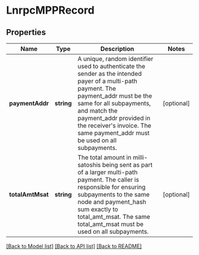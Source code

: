 # LnrpcMPPRecord

## Properties
Name | Type | Description | Notes
------------ | ------------- | ------------- | -------------
**paymentAddr** | **string** | A unique, random identifier used to authenticate the sender as the intended payer of a multi-path payment. The payment_addr must be the same for all subpayments, and match the payment_addr provided in the receiver&#39;s invoice. The same payment_addr must be used on all subpayments. | [optional] 
**totalAmtMsat** | **string** | The total amount in milli-satoshis being sent as part of a larger multi-path payment. The caller is responsible for ensuring subpayments to the same node and payment_hash sum exactly to total_amt_msat. The same total_amt_msat must be used on all subpayments. | [optional] 

[[Back to Model list]](../README.md#documentation-for-models) [[Back to API list]](../README.md#documentation-for-api-endpoints) [[Back to README]](../README.md)


